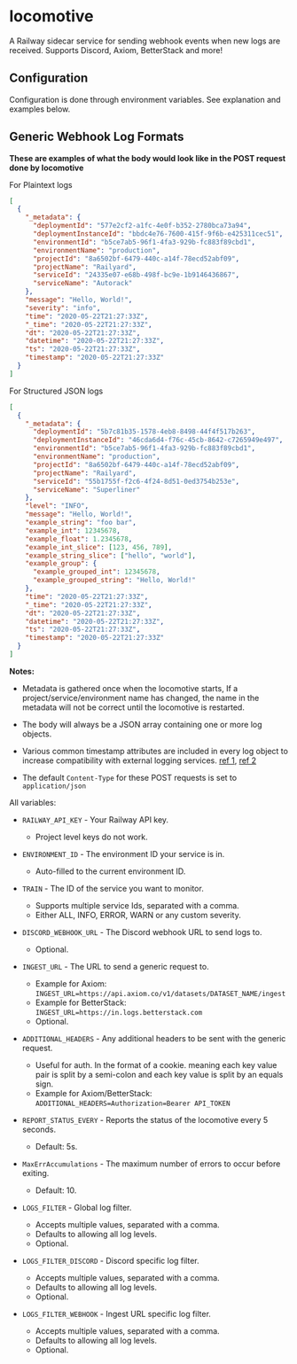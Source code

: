 # locomotive

A Railway sidecar service for sending webhook events when new logs are received. Supports Discord, Axiom, BetterStack and more! 

## Configuration

Configuration is done through environment variables. See explanation and examples below.

## Generic Webhook Log Formats

**These are examples of what the body would look like in the POST request done by locomotive**

For Plaintext logs
```json
[
  {
    "_metadata": {
      "deploymentId": "577e2cf2-a1fc-4e0f-b352-2780bca73a94",
      "deploymentInstanceId": "bbdc4e76-7600-415f-9f6b-e425311cec51",
      "environmentId": "b5ce7ab5-96f1-4fa3-929b-fc883f89cbd1",
      "environmentName": "production",
      "projectId": "8a6502bf-6479-440c-a14f-78ecd52abf09",
      "projectName": "Railyard",
      "serviceId": "24335e07-e68b-498f-bc9e-1b9146436867",
      "serviceName": "Autorack"
    },
    "message": "Hello, World!",
    "severity": "info",
    "time": "2020-05-22T21:27:33Z",
    "_time": "2020-05-22T21:27:33Z",
    "dt": "2020-05-22T21:27:33Z",
    "datetime": "2020-05-22T21:27:33Z",
    "ts": "2020-05-22T21:27:33Z",
    "timestamp": "2020-05-22T21:27:33Z"
  }
]
```

For Structured JSON logs
```json
[
  {
    "_metadata": {
      "deploymentId": "5b7c81b35-1578-4eb8-8498-44f4f517b263",
      "deploymentInstanceId": "46cda6d4-f76c-45cb-8642-c7265949e497",
      "environmentId": "b5ce7ab5-96f1-4fa3-929b-fc883f89cbd1",
      "environmentName": "production",
      "projectId": "8a6502bf-6479-440c-a14f-78ecd52abf09",
      "projectName": "Railyard",
      "serviceId": "55b1755f-f2c6-4f24-8d51-0ed3754b253e",
      "serviceName": "Superliner"
    },
    "level": "INFO",
    "message": "Hello, World!",
    "example_string": "foo bar",
    "example_int": 12345678,
    "example_float": 1.2345678,
    "example_int_slice": [123, 456, 789],
    "example_string_slice": ["hello", "world"],
    "example_group": {
      "example_grouped_int": 12345678,
      "example_grouped_string": "Hello, World!"
    },
    "time": "2020-05-22T21:27:33Z",
    "_time": "2020-05-22T21:27:33Z",
    "dt": "2020-05-22T21:27:33Z",
    "datetime": "2020-05-22T21:27:33Z",
    "ts": "2020-05-22T21:27:33Z",
    "timestamp": "2020-05-22T21:27:33Z"
  }
]

```

**Notes:**
- Metadata is gathered once when the locomotive starts, If a project/service/environment name has changed, the name in the metadata will not be correct until the locomotive is restarted.

- The body will always be a JSON array containing one or more log objects.

- Various common timestamp attributes are included in every log object to increase compatibility with external logging services. [ref 1](https://axiom.co/docs/send-data/ingest#timestamp-field), [ref 2](https://betterstack.com/docs/logs/http-rest-api/#sending-timestamps)

- The default `Content-Type` for these POST requests is set to `application/json`

All variables:

- `RAILWAY_API_KEY` - Your Railway API key.
  - Project level keys do not work.

- `ENVIRONMENT_ID` - The environment ID your service is in.
  - Auto-filled to the current environment ID.

- `TRAIN` - The ID of the service you want to monitor.
  - Supports multiple service Ids, separated with a comma.
  - Either ALL, INFO, ERROR, WARN or any custom severity.

- `DISCORD_WEBHOOK_URL` - The Discord webhook URL to send logs to.
  - Optional.

- `INGEST_URL` - The URL to send a generic request to.
  - Example for Axiom: `INGEST_URL=https://api.axiom.co/v1/datasets/DATASET_NAME/ingest`
  - Example for BetterStack: `INGEST_URL=https://in.logs.betterstack.com`
  - Optional.

- `ADDITIONAL_HEADERS` - Any additional headers to be sent with the generic request.
  - Useful for auth. In the format of a cookie. meaning each key value pair is split by a semi-colon and each key value is split by an equals sign.
  - Example for Axiom/BetterStack: `ADDITIONAL_HEADERS=Authorization=Bearer API_TOKEN`

- `REPORT_STATUS_EVERY` - Reports the status of the locomotive every 5 seconds.
  - Default: 5s.

- `MaxErrAccumulations` - The maximum number of errors to occur before exiting.
  - Default: 10.

- `LOGS_FILTER` - Global log filter.
  - Accepts multiple values, separated with a comma.
  - Defaults to allowing all log levels.
  - Optional.

- `LOGS_FILTER_DISCORD` - Discord specific log filter.
  - Accepts multiple values, separated with a comma.
  - Defaults to allowing all log levels.
  - Optional.

- `LOGS_FILTER_WEBHOOK` - Ingest URL specific log filter.
  - Accepts multiple values, separated with a comma.
  - Defaults to allowing all log levels.
  - Optional.